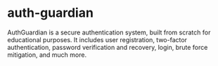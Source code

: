 # auth-guardian

AuthGuardian is a secure authentication system, built from scratch for educational purposes.
It includes user registration, two-factor authentication, password verification and recovery, login, brute force mitigation, and much more.
